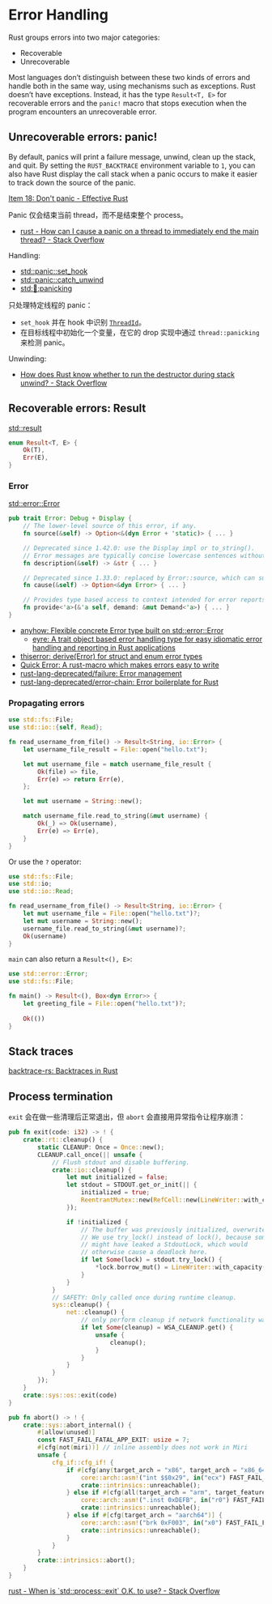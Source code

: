 # Error Handling
Rust groups errors into two major categories:
- Recoverable
- Unrecoverable

Most languages don’t distinguish between these two kinds of errors and handle both in the same way, using mechanisms such as exceptions. Rust doesn’t have exceptions. Instead, it has the type `Result<T, E>` for recoverable errors and the `panic!` macro that stops execution when the program encounters an unrecoverable error.

## Unrecoverable errors: panic!
By default, panics will print a failure message, unwind, clean up the stack, and quit. By setting the `RUST_BACKTRACE` environment variable to `1`, you can also have Rust display the call stack when a panic occurs to make it easier to track down the source of the panic.

[Item 18: Don't panic - Effective Rust](https://www.lurklurk.org/effective-rust/panic.html)

Panic 仅会结束当前 thread，而不是结束整个 process。
- [rust - How can I cause a panic on a thread to immediately end the main thread? - Stack Overflow](https://stackoverflow.com/questions/35988775/how-can-i-cause-a-panic-on-a-thread-to-immediately-end-the-main-thread)

Handling:
- [std::panic::set_hook](https://doc.rust-lang.org/std/panic/fn.set_hook.html)
- [std::panic::catch_unwind](https://doc.rust-lang.org/std/panic/fn.catch_unwind.html)
- [std::thread::panicking](https://doc.rust-lang.org/std/thread/fn.panicking.html)

只处理特定线程的 panic：
- `set_hook` 并在 hook 中识别 [`ThreadId`](https://doc.rust-lang.org/std/thread/struct.ThreadId.html)。
- 在目标线程中初始化一个变量，在它的 drop 实现中通过 `thread::panicking` 来检测 panic。

Unwinding:
- [How does Rust know whether to run the destructor during stack unwind? - Stack Overflow](https://stackoverflow.com/questions/39750841/how-does-rust-know-whether-to-run-the-destructor-during-stack-unwind)

## Recoverable errors: Result
[std::result](https://doc.rust-lang.org/std/result/index.html)
```rust
enum Result<T, E> {
    Ok(T),
    Err(E),
}
```

### Error
[std::error::Error](https://doc.rust-lang.org/std/error/trait.Error.html)
```rust
pub trait Error: Debug + Display {
    // The lower-level source of this error, if any.
    fn source(&self) -> Option<&(dyn Error + 'static)> { ... }

    // Deprecated since 1.42.0: use the Display impl or to_string().
    // Error messages are typically concise lowercase sentences without trailing punctuation.
    fn description(&self) -> &str { ... }

    // Deprecated since 1.33.0: replaced by Error::source, which can support downcasting.
    fn cause(&self) -> Option<&dyn Error> { ... }

    // Provides type based access to context intended for error reports.
    fn provide<'a>(&'a self, demand: &mut Demand<'a>) { ... }
}
```

- [anyhow: Flexible concrete Error type built on std::error::Error](https://github.com/dtolnay/anyhow)
  - [eyre: A trait object based error handling type for easy idiomatic error handling and reporting in Rust applications](https://github.com/yaahc/eyre)
- [thiserror: derive(Error) for struct and enum error types](https://github.com/dtolnay/thiserror)
- [Quick Error: A rust-macro which makes errors easy to write](https://github.com/tailhook/quick-error)
- [rust-lang-deprecated/failure: Error management](https://github.com/rust-lang-deprecated/failure)
- [rust-lang-deprecated/error-chain: Error boilerplate for Rust](https://github.com/rust-lang-deprecated/error-chain)

### Propagating errors
```rust
use std::fs::File;
use std::io::{self, Read};

fn read_username_from_file() -> Result<String, io::Error> {
    let username_file_result = File::open("hello.txt");

    let mut username_file = match username_file_result {
        Ok(file) => file,
        Err(e) => return Err(e),
    };

    let mut username = String::new();

    match username_file.read_to_string(&mut username) {
        Ok(_) => Ok(username),
        Err(e) => Err(e),
    }
}
```

Or use the `?` operator:
```rust
use std::fs::File;
use std::io;
use std::io::Read;

fn read_username_from_file() -> Result<String, io::Error> {
    let mut username_file = File::open("hello.txt")?;
    let mut username = String::new();
    username_file.read_to_string(&mut username)?;
    Ok(username)
}
```

`main` can also return a `Result<(), E>`:
```rust
use std::error::Error;
use std::fs::File;

fn main() -> Result<(), Box<dyn Error>> {
    let greeting_file = File::open("hello.txt")?;
    
    Ok(())
}
```

## Stack traces
[backtrace-rs: Backtraces in Rust](https://github.com/rust-lang/backtrace-rs)

## Process termination
`exit` 会在做一些清理后正常退出，但 `abort` 会直接用异常指令让程序崩溃：
```rust
pub fn exit(code: i32) -> ! {
    crate::rt::cleanup() {
        static CLEANUP: Once = Once::new();
        CLEANUP.call_once(|| unsafe {
            // Flush stdout and disable buffering.
            crate::io::cleanup() {
                let mut initialized = false;
                let stdout = STDOUT.get_or_init(|| {
                    initialized = true;
                    ReentrantMutex::new(RefCell::new(LineWriter::with_capacity(0, stdout_raw())))
                });

                if !initialized {
                    // The buffer was previously initialized, overwrite it here.
                    // We use try_lock() instead of lock(), because someone
                    // might have leaked a StdoutLock, which would
                    // otherwise cause a deadlock here.
                    if let Some(lock) = stdout.try_lock() {
                        *lock.borrow_mut() = LineWriter::with_capacity(0, stdout_raw());
                    }
                }
            }
            // SAFETY: Only called once during runtime cleanup.
            sys::cleanup() {
                net::cleanup() {
                    // only perform cleanup if network functionality was actually initialized
                    if let Some(cleanup) = WSA_CLEANUP.get() {
                        unsafe {
                            cleanup();
                        }
                    }
                }
            }
        });
    }
    crate::sys::os::exit(code)
}

pub fn abort() -> ! {
    crate::sys::abort_internal() {
        #[allow(unused)]
        const FAST_FAIL_FATAL_APP_EXIT: usize = 7;
        #[cfg(not(miri))] // inline assembly does not work in Miri
        unsafe {
            cfg_if::cfg_if! {
                if #[cfg(any(target_arch = "x86", target_arch = "x86_64"))] {
                    core::arch::asm!("int $$0x29", in("ecx") FAST_FAIL_FATAL_APP_EXIT);
                    crate::intrinsics::unreachable();
                } else if #[cfg(all(target_arch = "arm", target_feature = "thumb-mode"))] {
                    core::arch::asm!(".inst 0xDEFB", in("r0") FAST_FAIL_FATAL_APP_EXIT);
                    crate::intrinsics::unreachable();
                } else if #[cfg(target_arch = "aarch64")] {
                    core::arch::asm!("brk 0xF003", in("x0") FAST_FAIL_FATAL_APP_EXIT);
                    crate::intrinsics::unreachable();
                }
            }
        }
        crate::intrinsics::abort();
    }
}
```

[rust - When is \`std::process::exit\` O.K. to use? - Stack Overflow](https://stackoverflow.com/questions/39228685/when-is-stdprocessexit-o-k-to-use)